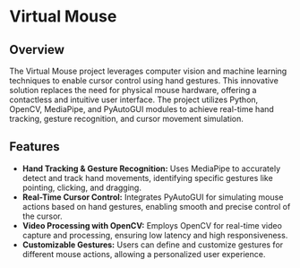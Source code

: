 <h1>Virtual Mouse</h1>

<h2>Overview</h2>
<p>The Virtual Mouse project leverages computer vision and machine learning techniques to enable cursor control using hand gestures. This innovative solution replaces the need for physical mouse hardware, offering a contactless and intuitive user interface. The project utilizes Python, OpenCV, MediaPipe, and PyAutoGUI modules to achieve real-time hand tracking, gesture recognition, and cursor movement simulation.</p>

<h2>Features</h2>
<ul>
<li> <b>Hand Tracking & Gesture Recognition:</b> Uses MediaPipe to accurately detect and track hand movements, identifying specific gestures like pointing, clicking, and dragging.</li>
<li> <b>Real-Time Cursor Control:</b> Integrates PyAutoGUI for simulating mouse actions based on hand gestures, enabling smooth and precise control of the cursor.</li>
<li><b>Video Processing with OpenCV:</b> Employs OpenCV for real-time video capture and processing, ensuring low latency and high responsiveness.</li>
<li><b>Customizable Gestures:</b> Users can define and customize gestures for different mouse actions, allowing a personalized user experience.</li>
</ul>

